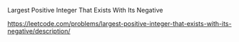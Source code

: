 Largest Positive Integer That Exists With Its Negative

https://leetcode.com/problems/largest-positive-integer-that-exists-with-its-negative/description/
